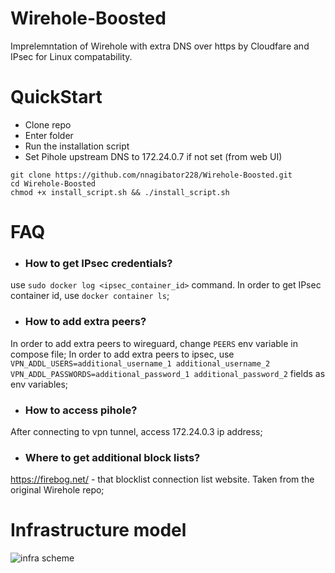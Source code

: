 # Wirehole-Boosted
Imprelemntation of Wirehole with extra DNS over https by Cloudfare and IPsec for Linux compatability.
# QuickStart
 - Clone repo
 - Enter folder
 - Run the installation script
 - Set Pihole upstream DNS to 172.24.0.7 if not set (from web UI)
```
git clone https://github.com/nnagibator228/Wirehole-Boosted.git
cd Wirehole-Boosted
chmod +x install_script.sh && ./install_script.sh
```
# FAQ
 - ### How to get IPsec credentials?
 use ```sudo docker log <ipsec_container_id>``` command. In order to get IPsec container id, use ```docker container ls```;
 - ### How to add extra peers?
 In order to add extra peers to wireguard, change ```PEERS``` env variable in compose file;
 In order to add extra peers to ipsec, use ```VPN_ADDL_USERS=additional_username_1 additional_username_2``` ```VPN_ADDL_PASSWORDS=additional_password_1 additional_password_2``` fields as env variables;
 - ### How to access pihole?
 After connecting to vpn tunnel, access 172.24.0.3 ip address;
 - ### Where to get additional block lists?
 https://firebog.net/ - that blocklist connection list website. Taken from the original Wirehole repo;
# Infrastructure model
![infra scheme](https://github.com/nnagibator228/Wirehole-Boosted/blob/main/scheme.png)

